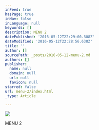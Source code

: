 ```yaml
---
inFeed: true
hasPage: true
inNav: false
inLanguage: null
keywords: []
description: MENU 2
datePublished: '2016-05-12T22:29:00.808Z'
dateModified: '2016-05-12T22:28:56.638Z'
title: ''
author: []
sourcePath: _posts/2016-05-12-menu-2.md
authors: []
publisher:
  name: null
  domain: null
  url: null
  favicon: null
starred: false
url: menu-2/index.html
_type: Article

---
```

![](https://the-grid-user-content.s3-us-west-2.amazonaws.com/1499a6b4-4e9b-4dd9-8427-fd3fb292d990.png)

MENU 2